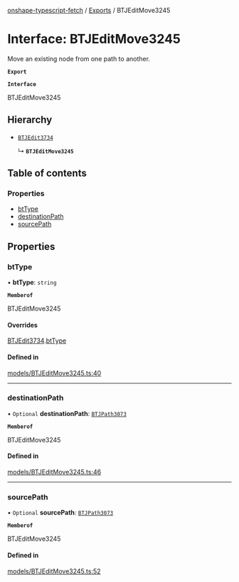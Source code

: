 [onshape-typescript-fetch](../README.md) / [Exports](../modules.md) / BTJEditMove3245

# Interface: BTJEditMove3245

Move an existing node from one path to another.

**`Export`**

**`Interface`**

BTJEditMove3245

## Hierarchy

- [`BTJEdit3734`](BTJEdit3734.md)

  ↳ **`BTJEditMove3245`**

## Table of contents

### Properties

- [btType](BTJEditMove3245.md#bttype)
- [destinationPath](BTJEditMove3245.md#destinationpath)
- [sourcePath](BTJEditMove3245.md#sourcepath)

## Properties

### btType

• **btType**: `string`

**`Memberof`**

BTJEditMove3245

#### Overrides

[BTJEdit3734](BTJEdit3734.md).[btType](BTJEdit3734.md#bttype)

#### Defined in

[models/BTJEditMove3245.ts:40](https://github.com/toebes/onshape-typescript-fetch/blob/3e11ae1/models/BTJEditMove3245.ts#L40)

___

### destinationPath

• `Optional` **destinationPath**: [`BTJPath3073`](BTJPath3073.md)

**`Memberof`**

BTJEditMove3245

#### Defined in

[models/BTJEditMove3245.ts:46](https://github.com/toebes/onshape-typescript-fetch/blob/3e11ae1/models/BTJEditMove3245.ts#L46)

___

### sourcePath

• `Optional` **sourcePath**: [`BTJPath3073`](BTJPath3073.md)

**`Memberof`**

BTJEditMove3245

#### Defined in

[models/BTJEditMove3245.ts:52](https://github.com/toebes/onshape-typescript-fetch/blob/3e11ae1/models/BTJEditMove3245.ts#L52)
